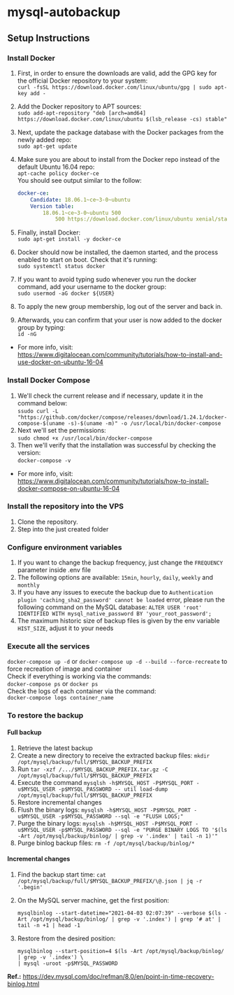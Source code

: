 <!-- TODO: Revisar README.md -->
# mysql-autobackup

## Setup Instructions

### Install Docker

1. First, in order to ensure the downloads are valid, add the GPG key for the official Docker repository to your system:  
`curl -fsSL https://download.docker.com/linux/ubuntu/gpg | sudo apt-key add -`
2. Add the Docker repository to APT sources:  
`sudo add-apt-repository "deb [arch=amd64] https://download.docker.com/linux/ubuntu $(lsb_release -cs) stable"`
3. Next, update the package database with the Docker packages from the newly added repo:  
`sudo apt-get update`
4. Make sure you are about to install from the Docker repo instead of the default Ubuntu 16.04 repo:  
`apt-cache policy docker-ce`  
 You should see output similar to the follow:  

    ```yml
    docker-ce:
        Candidate: 18.06.1~ce~3-0~ubuntu
        Version table:
            18.06.1~ce~3-0~ubuntu 500
                500 https://download.docker.com/linux/ubuntu xenial/stable amd64 Packages
    ```

5. Finally, install Docker:  
`sudo apt-get install -y docker-ce`
6. Docker should now be installed, the daemon started, and the process enabled to start on boot. Check that it's running:  
`sudo systemctl status docker`
7. If you want to avoid typing sudo whenever you run the docker command, add your username to the docker group:  
`sudo usermod -aG docker ${USER}`
8. To apply the new group membership, log out of the server and back in.
9. Afterwards, you can confirm that your user is now added to the docker group by typing:  
`id -nG`  

- For more info, visit: <https://www.digitalocean.com/community/tutorials/how-to-install-and-use-docker-on-ubuntu-16-04>

### Install Docker Compose

1. We'll check the current release and if necessary, update it in the command below:  
`ssudo curl -L "https://github.com/docker/compose/releases/download/1.24.1/docker-compose-$(uname -s)-$(uname -m)" -o /usr/local/bin/docker-compose`
2. Next we'll set the permissions:  
`sudo chmod +x /usr/local/bin/docker-compose`
3. Then we'll verify that the installation was successful by checking the version:  
`docker-compose -v`

- For more info, visit: <https://www.digitalocean.com/community/tutorials/how-to-install-docker-compose-on-ubuntu-16-04>

### Install the repository into the VPS

1. Clone the repository.
2. Step into the just created folder

### Configure environment variables

1. If you want to change the backup frequency, just change the `FREQUENCY` parameter inside .env file
2. The following options are available: `15min`, `hourly`, `daily`, `weekly` and `monthly`
3. If you have any issues to execute the backup due to `Authentication plugin 'caching_sha2_password' cannot be loaded` error, please run the following command on the MySQL database: `ALTER USER 'root' IDENTIFIED WITH mysql_native_password BY 'your_root_password';`
4. The maximum historic size of backup files is given by the env variable `HIST_SIZE`, adjust it to your needs

### Execute all the services

`docker-compose up -d` or `docker-compose up -d --build --force-recreate` to force recreation of image and container  
Check if everything is working via the commands:  
`docker-compose ps` or `docker ps`  
Check the logs of each container via the command:  
`docker-compose logs container_name`

### To restore the backup

#### Full backup

1. Retrieve the latest backup
2. Create a new directory to receive the extracted backup files: `mkdir /opt/mysql/backup/full/$MYSQL_BACKUP_PREFIX`
3. Run `tar -xzf /.../$MYSQL_BACKUP_PREFIX.tar.gz -C /opt/mysql/backup/full/$MYSQL_BACKUP_PREFIX`
4. Execute the command `mysqlsh -h$MYSQL_HOST -P$MYSQL_PORT -u$MYSQL_USER -p$MYSQL_PASSWORD -- util load-dump /opt/mysql/backup/full/$MYSQL_BACKUP_PREFIX`
5. Restore incremental changes
6. Flush the binary logs: `mysqlsh -h$MYSQL_HOST -P$MYSQL_PORT -u$MYSQL_USER -p$MYSQL_PASSWORD --sql -e "FLUSH LOGS;"`
7. Purge the binary logs: `mysqlsh -h$MYSQL_HOST -P$MYSQL_PORT -u$MYSQL_USER -p$MYSQL_PASSWORD --sql -e "PURGE BINARY LOGS TO '$(ls -Art /opt/mysql/backup/binlog/ | grep -v '.index' | tail -n 1)'"`
8. Purge binlog backup files: `rm -f /opt/mysql/backup/binlog/*`

#### Incremental changes

1. Find the backup start time: `cat /opt/mysql/backup/full/$MYSQL_BACKUP_PREFIX/\@.json | jq -r '.begin'`
2. On the MySQL server machine, get the first position:

    ```shell
    mysqlbinlog --start-datetime="2021-04-03 02:07:39" --verbose $(ls -Art /opt/mysql/backup/binlog/ | grep -v '.index') | grep '# at' | tail -n +1 | head -1
    ```

3. Restore from the desired position:

    ```shell
    mysqlbinlog --start-position=4 $(ls -Art /opt/mysql/backup/binlog/ | grep -v '.index') \
    | mysql -uroot -p$MYSQL_PASSWORD
    ```

**Ref.:** <https://dev.mysql.com/doc/refman/8.0/en/point-in-time-recovery-binlog.html>
